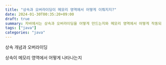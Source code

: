 ```yaml
---
title: "상속과 오버라이딩이 메모리 영역에서 어떻게 이뤄지지?"
date: 2024-01-30T00:35:20+09:00
draft: true
summary: 자바에서는 상속과 오버라이딩을 어떻게 만드는지와 메모리 영역에서 어떻게 작동되는지 알아본다.  
tags: ["java"]
categories: "java"
---
```



상속 개념과 오버라이딩

상속이 메모리 영역에서 어떻게 나타나는지